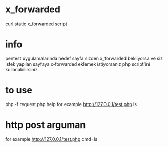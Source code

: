 # x_forwarded
curl static x_forwarded script

# info
pentest uygulamalarında hedef sayfa sizden x_forwarded bekliyorsa ve siz istek yapılan sayfaya x-forwarded eklemek istiyorsanız  php script'ini kullanabilirsiniz.

# to use
php -f request.php help
for example http://127.0.0.1/test.php ls


# http post arguman
for example http://127.0.0.1/test.php cmd=ls
